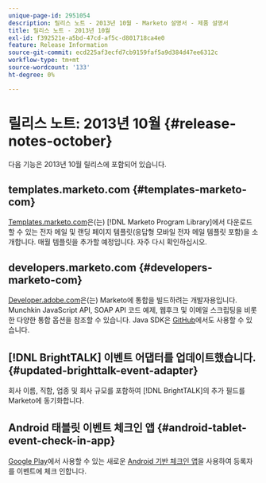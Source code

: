 ```yaml
---
unique-page-id: 2951054
description: 릴리스 노트 - 2013년 10월 - Marketo 설명서 - 제품 설명서
title: 릴리스 노트 - 2013년 10월
exl-id: f392521e-a5bd-47cd-af5c-d801718ca4e0
feature: Release Information
source-git-commit: ecd225af3ecfd7cb9159faf5a9d384d47ee6312c
workflow-type: tm+mt
source-wordcount: '133'
ht-degree: 0%

---
```


# 릴리스 노트: 2013년 10월 {#release-notes-october}

다음 기능은 2013년 10월 릴리스에 포함되어 있습니다.

## templates.marketo.com {#templates-marketo-com}

[Templates.marketo.com](/help/marketo/product-docs/demand-generation/landing-pages/landing-page-templates/guided-landing-page-template-list.md)은(는) [!DNL Marketo Program Library]에서 다운로드할 수 있는 전자 메일 및 랜딩 페이지 템플릿(응답형 모바일 전자 메일 템플릿 포함)을 소개합니다. 매월 템플릿을 추가할 예정입니다. 자주 다시 확인하십시오.

## developers.marketo.com {#developers-marketo-com}

[Developer.adobe.com](https://experienceleague.adobe.com/ko/docs/marketo-developer/marketo/home)은(는) Marketo에 통합을 빌드하려는 개발자용입니다. Munchkin JavaScript API, SOAP API 코드 예제, 웹후크 및 이메일 스크립팅을 비롯한 다양한 통합 옵션을 참조할 수 있습니다. Java SDK은 [GitHub](https://github.com/Marketo/SOAP-API-Java-Client)에서도 사용할 수 있습니다.

## [!DNL BrightTALK] 이벤트 어댑터를 업데이트했습니다. {#updated-brighttalk-event-adapter}

회사 이름, 직함, 업종 및 회사 규모를 포함하여 [!DNL BrightTALK]의 추가 필드를 Marketo에 동기화합니다.

## Android 태블릿 이벤트 체크인 앱 {#android-tablet-event-check-in-app}

[Google Play](https://play.google.com/store/apps/details?id=com.marketo.eventcheckin&hl=en)에서 사용할 수 있는 새로운 [Android 기반 체크인 앱](/help/marketo/product-docs/core-marketo-concepts/mobile-apps/event-check-in/check-people-into-your-event-from-your-tablet.md)을 사용하여 등록자를 이벤트에 체크 인합니다.
